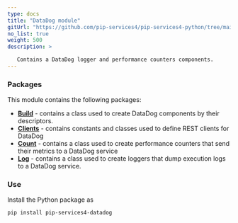 ```yaml
---
type: docs
title: "DataDog module"
gitUrl: "https://github.com/pip-services4/pip-services4-python/tree/main/pip-services4-datadog-python"
no_list: true
weight: 500
description: > 

   Contains a DataDog logger and performance counters components.
---
```



### Packages

This module contains the following packages:

- [**Build**](build) - contains a class used to create DataDog components by their descriptors.
- [**Clients**](clients) - contains constants and classes used to define REST clients for DataDog
- [**Count**](count) - contains a class used to create performance counters that send their metrics to a DataDog service
- [**Log**](log) - contains a class used to create loggers that dump execution logs to a DataDog service.


### Use

Install the Python package as
```bash
pip install pip-services4-datadog
```

